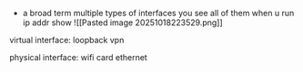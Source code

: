 - a broad term
multiple types of interfaces
you see all of them when u run ip addr show
![[Pasted image 20251018223529.png]]



virtual interface:
loopback
vpn


physical interface:
wifi card
ethernet
